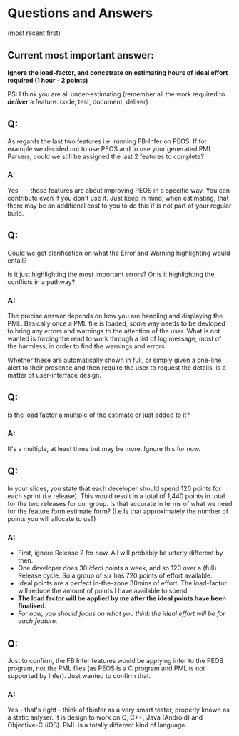 # Questions and Answers

(most recent first)

## Current most important answer:

**Ignore the load-factor, and concetrate on estimating hours of ideal effort required (1 hour - 2 points)**

PS: I think you are all under-estimating 
(remember all the work required to ***deliver*** a feature: code, test, document, deliver)

## Q:

As regards the last two features i.e. running FB-Infer on PEOS.
If for example we decided not to use PEOS and to use your generated PML Parsers, could we still be assigned the last 2 features to complete?

### A:

Yes --- those features are about improving PEOS in a specific way. You can contribute even if you don't use it. Just keep in mind, when estimating, that there may be an additional cost to you to do this if is not part of your regular build.

## Q:

Could we get clarification on what the Error and Warning highlighting would entail?

Is it just highlighting the most important errors?
Or is it highlighting the conflicts in a pathway?

### A:

The precise answer depends on how you are handling and displaying the PML. Basically once a PML file is loaded, some way needs to be devloped to bring any errors and warnings to the attention of the user. What is not wanted is forcing the read to work through a list of log message, most of the harmless, in order to find the warnings and errors.

Whether these are automatically shown in full, or simply given a one-line alert to their presence
and then require the user to request the details, is a matter of user-interface design. 

## Q:

Is the load factor a multiple of the estimate or just added to it?

### A:

It's a multiple, at least three but may be more. Ignore this for now.

## Q:
In your slides, you state that each developer should spend 120 points for each sprint (i.e release). This would result in a total of 1,440 points in total for the two releases for our group. Is that accurate in terms of what we need for the feature form estimate form? (I.e Is that approximately the number of points you will allocate to us?)

### A:

* First, ignore Release 2 for now. All will probably be utterly different by then.
* One developer does 30 *ideal* points a week, and so 120 over a (full) Release cycle. So a group of six has 720 points of effort available.
* Ideal points are a perfect in-the-zone 30mins of effort. The load-factor will reduce the amount of points I have available to spend. 
* **The load factor will be applied by me after the ideal points have been finalised.**
* *For now, you should focus on what you think the ideal effort will be for each feature.*

## Q:

Just to confirm, the FB Infer features would be applying infer to the PEOS program, not the PML files (as PEOS is a C program and PML is not supported by Infer). Just wanted to confirm that.

### A:

Yes - that's right - think of fbinfer as a very smart tester, properly known as a static anlyser. It is design to work on C, C++, Java (Android) and Objective-C (iOS). PML is a totally different kind of language.

